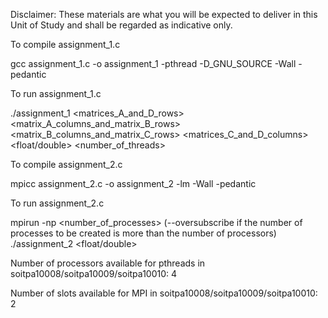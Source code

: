 Disclaimer: These materials are what you will be expected to deliver in this Unit of Study and shall be regarded as indicative only.

To compile assignment_1.c

gcc assignment_1.c -o assignment_1 -pthread -D_GNU_SOURCE -Wall -pedantic

To run assignment_1.c

./assignment_1 <matrices_A_and_D_rows> <matrix_A_columns_and_matrix_B_rows> <matrix_B_columns_and_matrix_C_rows> <matrices_C_and_D_columns> <float/double> <number_of_threads>

To compile assignment_2.c

mpicc assignment_2.c -o assignment_2 -lm -Wall -pedantic

To run assignment_2.c

mpirun -np <number_of_processes> (--oversubscribe if the number of processes to be created is more than the number of processors) ./assignment_2 <rows> <columns> <float/double>

Number of processors available for pthreads in soitpa10008/soitpa10009/soitpa10010: 4

Number of slots available for MPI in soitpa10008/soitpa10009/soitpa10010: 2
